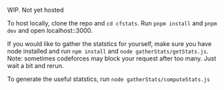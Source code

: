 WIP. Not yet hosted

To host locally, clone the repo and ```cd cfstats```. Run ```pnpm install``` and
 ```pnpm dev``` and open localhost::3000.

If you would like to gather the statstics for yourself, make sure you have node installed and run ```npm install``` and ```node gatherStats/getStats.js```.
Note: sometimes codeforces may block your request after too many. Just wait a bit and rerun.

To generate the useful statstics, run  ```node gatherStats/computeStats.js```